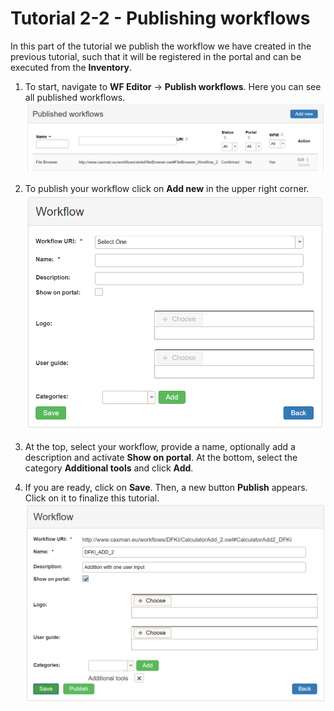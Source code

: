 
# Tutorial 2-2 - Publishing workflows
In this part of the tutorial we publish the workflow we have created in the previous tutorial, such that it will be registered in the portal and can be executed from the __Inventory__.

1. To start, navigate to __WF Editor__ -> __Publish workflows__. Here you can see all published workflows.
![publish_1.PNG](img/publish_1.PNG)

2. To publish your workflow click on __Add new__ in the upper right corner.
![publish_2.PNG](img/publish_2.PNG)

3. At the top, select your workflow, provide a name, optionally add a description and activate __Show on portal__. At the bottom, select the category __Additional tools__ and click __Add__.

4. If you are ready, click on __Save__. Then, a new button __Publish__ appears. Click on it to finalize this tutorial.
![publish_3.PNG](img/publish_3.PNG)